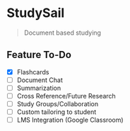 # StudySail
> Document based studying

## Feature To-Do

- [x] Flashcards 
- [ ] Document Chat 
- [ ] Summarization
- [ ] Cross Reference/Future Research
- [ ] Study Groups/Collaboration
- [ ] Custom tailoring to student
- [ ] LMS Integration (Google Classroom)